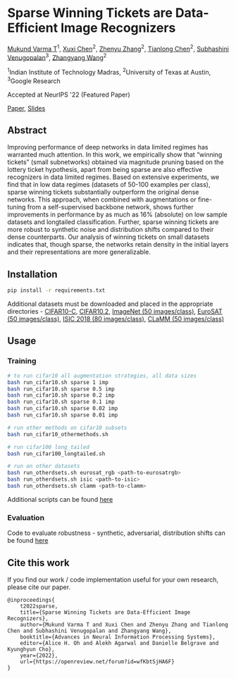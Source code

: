 # Sparse Winning Tickets are Data-Efficient Image Recognizers
[Mukund Varma T]()<sup>1</sup>,
[Xuxi Chen](https://xxchen.site/)<sup>2</sup>,
[Zhenyu Zhang](https://scholar.google.com/citations?user=ZLyJRxoAAAAJ&hl=zh-CN)<sup>2</sup>,
[Tianlong Chen](https://tianlong-chen.github.io/)<sup>2</sup>,
[Subhashini Venugopalan](https://vsubhashini.github.io/)<sup>3</sup>,
[Zhangyang Wang](https://vita-group.github.io/)<sup>2</sup>

<sup>1</sup>Indian Institute of Technology Madras, <sup>2</sup>University of Texas at Austin, <sup>3</sup>Google Research

Accepted at NeurIPS '22 (Featured Paper)

[Paper](https://openreview.net/forum?id=wfKbtSjHA6F), [Slides](https://docs.google.com/presentation/d/1gVNX23VgFRUR9e_4tHvBlMBXLg6wnMQoa_zWOri1rWM/edit?usp=sharing)

## Abstract

Improving performance of deep networks in data limited regimes has warranted much attention. In this work, we empirically show that “winning tickets” (small subnetworks) obtained via magnitude pruning based on the lottery ticket hypothesis, apart from being sparse are also effective recognizers in data limited regimes. Based on extensive experiments, we find that in low data regimes (datasets of 50-100 examples per class), sparse winning tickets substantially outperform the original dense networks. This approach, when combined with augmentations or fine-tuning from a self-supervised backbone network, shows further improvements in performance by as much as 16% (absolute) on low sample datasets and longtailed classification. Further, sparse winning tickets are more robust to synthetic noise and distribution shifts compared to their dense counterparts. Our analysis of winning tickets on small datasets indicates that, though sparse, the networks retain density in the initial layers and their representations are more generalizable.

## Installation

```bash
pip install -r requirements.txt
```

Additional datasets must be downloaded and placed in the appropriate directories - [CIFAR10-C](https://zenodo.org/record/2535967#.Y6a9EdJBw1g), [CIFAR10.2](https://github.com/modestyachts/cifar-10.2), [ImageNet (50 images/class)](https://github.com/VIPriors/vipriors-challenges-toolkit), [EuroSAT (50 images/class)](https://github.com/cvjena/deic), [ISIC 2018 (80 images/class)](https://github.com/cvjena/deic), [CLaMM (50 images/class)](https://github.com/cvjena/deic)

## Usage

### Training

```bash
# to run cifar10 all augmentation strategies, all data sizes
bash run_cifar10.sh sparse 1 imp
bash run_cifar10.sh sparse 0.5 imp
bash run_cifar10.sh sparse 0.2 imp
bash run_cifar10.sh sparse 0.1 imp
bash run_cifar10.sh sparse 0.02 imp
bash run_cifar10.sh sparse 0.01 imp

# run other methods on cifar10 subsets
bash run_cifar10_othermethods.sh

# run cifar100 long_tailed
bash run_cifar100_longtailed.sh

# run on other datasets
bash run_otherdsets.sh eurosat_rgb <path-to-eurosatrgb>
bash run_otherdsets.sh isic <path-to-isic>
bash run_otherdsets.sh clamm <path-to-clamm>
```

Additional scripts can be found [here](scripts/)

### Evaluation

Code to evaluate robustness - synthetic, adversarial, distribution shifts can be found [here](helpers.ipynb)

## Cite this work

If you find our work / code implementation useful for your own research, please cite our paper.

```
@inproceedings{
    t2022sparse,
    title={Sparse Winning Tickets are Data-Efficient Image Recognizers},
    author={Mukund Varma T and Xuxi Chen and Zhenyu Zhang and Tianlong Chen and Subhashini Venugopalan and Zhangyang Wang},
    booktitle={Advances in Neural Information Processing Systems},
    editor={Alice H. Oh and Alekh Agarwal and Danielle Belgrave and Kyunghyun Cho},
    year={2022},
    url={https://openreview.net/forum?id=wfKbtSjHA6F}
}
```
